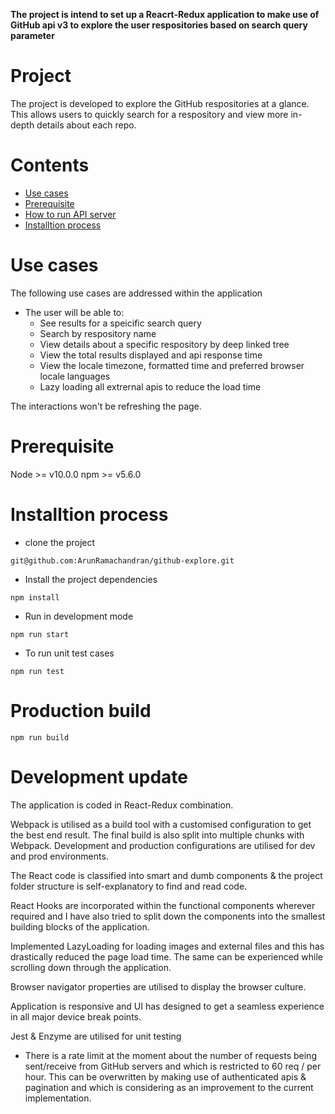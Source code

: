 **The project is intend to set up a Reacrt-Redux application to make use of GitHub api v3 to explore the user respositories based on search query parameter**

# Project

The project is developed to explore the GitHub respositories at a glance. This allows users to quickly search for a respository and view more in-depth details about each repo. 

# Contents

-   [Use cases](#use-cases) 
-   [Prerequisite](#prerequisite) 
-   [How to run API server](#how-to-run-api-server) 
-   [Installtion process](#installtion-process)

# Use cases

The following use cases are addressed within the application

-   The user will be able to:
    - See results for a speicific search query
    - Search by respository name
    - View details about a specific respository by deep linked tree
    - View the total results displayed and api response time
    - View the locale timezone, formatted time and preferred browser locale languages
    - Lazy loading all extrernal apis to reduce the load time

The interactions won't be refreshing the page.

# Prerequisite

Node >= v10.0.0
npm >= v5.6.0

# Installtion process

- clone the project 

```   
git@github.com:ArunRamachandran/github-explore.git
```

- Install the project dependencies

``` 
npm install
```
 
- Run in development mode

```
npm run start
```

- To run unit test cases

```
npm run test
```
 
# Production build
 
```
npm run build

```

# Development update

The application is coded in React-Redux combination. 

Webpack is utilised as a build tool with a customised configuration to get the best end result. The final build is also split into multiple chunks with Webpack. Development and production configurations are utilised for dev and prod environments.

The React code is classified into smart and dumb components & the project folder structure is self-explanatory to find and read code. 

React Hooks are incorporated within the functional components wherever required and I have also tried to split down the components into the smallest building blocks of the application. 

Implemented LazyLoading for loading images and external files and this has drastically reduced the page load time. The same can be experienced while scrolling down through the application.

Browser navigator properties are utilised to display the browser culture. 

Application is responsive and UI has designed to get a seamless experience in all major device break points.

Jest & Enzyme are utilised for unit testing

* There is a rate limit at the moment about the number of requests being sent/receive from GitHub servers and which is restricted to 60 req / per hour. This can be overwritten by making use of authenticated apis & pagination and which is considering as an improvement to the current implementation.
